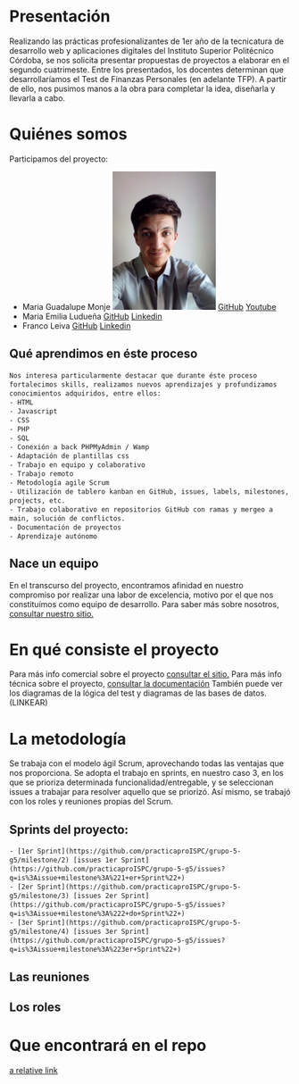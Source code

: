 # Presentación

Realizando las prácticas profesionalizantes de 1er año de la tecnicatura de desarrollo web y aplicaciones digitales del Instituto Superior Politécnico Córdoba, se nos solicita presentar propuestas de proyectos a elaborar en el segundo cuatrimeste. Entre los presentados, los docentes determinan que desarrollaríamos el Test de Finanzas Personales (en adelante TFP). A partir de ello, nos pusimos manos a la obra para completar la idea, diseñarla y llevarla a cabo.

# Quiénes somos

Participamos del proyecto:
 - Maria Guadalupe Monje ![](Webmasters%20Dreamteam/images/fotoFrancoWeb.png "Maria Guadalupe Monje")  [GitHub](https://github.com/GuadaMongeBarale) [Youtube](https://www.youtube.com/channel/UC9mW6BOXoLPrqxXAcwqPkUg)
 - Maria Emilia Ludueña [GitHub](https://github.com/MaEmiliaLuduena) [Linkedin](https://www.linkedin.com/in/mar%C3%ADa-emilia-ludue%C3%B1a/)
 - Franco Leiva [GitHub](https://github.com/leiva7) [Linkedin](https://www.linkedin.com/in/franco-leiva-7b377134/)
 
 
 ## Qué aprendimos en éste proceso
	
	Nos interesa particularmente destacar que durante éste proceso fortalecimos skills, realizamos nuevos aprendizajes y profundizamos conocimientos adquiridos, entre ellos:
	- HTML
	- Javascript
	- CSS
	- PHP
	- SQL
	- Conexión a back PHPMyAdmin / Wamp
	- Adaptación de plantillas css
	- Trabajo en equipo y colaborativo
	- Trabajo remoto
	- Metodología agile Scrum
	- Utilización de tablero kanban en GitHub, issues, labels, milestones, projects, etc.
	- Trabajo colaborativo en repositorios GitHub con ramas y mergeo a main, solución de conflictos. 
	- Documentación de proyectos
	- Aprendizaje autónomo
		
  ## Nace un equipo
  
  En el transcurso del proyecto, encontramos afinidad en nuestro compromiso por realizar una labor de excelencia, motivo por el que nos constituímos como equipo de desarrollo. Para saber más sobre nosotros, [consultar nuestro sitio.](Webmasters%20Dreamteam/project.html)


# En qué consiste el proyecto
Para más info comercial sobre el proyecto [consultar el sitio.](Webmasters%20Dreamteam/index.html)
Para más info técnica sobre el proyecto, [consultar la documentación](Documentacion/TFP-Especificacion-ieee-830.docx)
También puede ver los diagramas de la lógica del test y diagramas de las bases de datos. (LINKEAR)

# La metodología

Se trabaja con el modelo ágil Scrum, aprovechando todas las ventajas que nos proporciona. Se adopta el trabajo en sprints, en nuestro caso 3, en los que se prioriza determinada funcionalidad/entregable, y se seleccionan issues a trabajar para resolver aquello que se priorizó. Así mismo, se trabajó con los roles y reuniones propias del Scrum.
 ## Sprints del proyecto:
	- [1er Sprint](https://github.com/practicaproISPC/grupo-5-g5/milestone/2) [issues 1er Sprint](https://github.com/practicaproISPC/grupo-5-g5/issues?q=is%3Aissue+milestone%3A%221+er+Sprint%22+)  
	- [2er Sprint](https://github.com/practicaproISPC/grupo-5-g5/milestone/3) [issues 2er Sprint](https://github.com/practicaproISPC/grupo-5-g5/issues?q=is%3Aissue+milestone%3A%222+do+Sprint%22+)
	- [3er Sprint](https://github.com/practicaproISPC/grupo-5-g5/milestone/4) [issues 3er Sprint](https://github.com/practicaproISPC/grupo-5-g5/issues?q=is%3Aissue+milestone%3A%223er+Sprint%22+)
	
 ## Las reuniones
 
 ## Los roles


# Que encontrará en el repo




[a relative link](path%20with%20spaces/other_file.md)